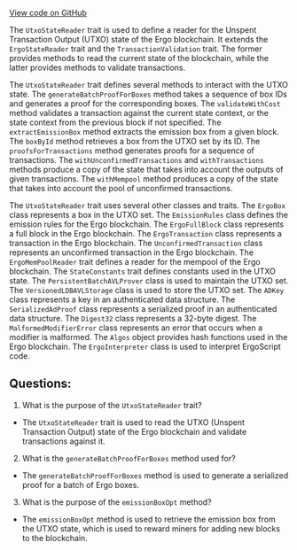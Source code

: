 [View code on GitHub](https://github.com/ergoplatform/ergo/src/main/scala/org/ergoplatform/nodeView/state/UtxoStateReader.scala)

The `UtxoStateReader` trait is used to define a reader for the Unspent Transaction Output (UTXO) state of the Ergo blockchain. It extends the `ErgoStateReader` trait and the `TransactionValidation` trait. The former provides methods to read the current state of the blockchain, while the latter provides methods to validate transactions. 

The `UtxoStateReader` trait defines several methods to interact with the UTXO state. The `generateBatchProofForBoxes` method takes a sequence of box IDs and generates a proof for the corresponding boxes. The `validateWithCost` method validates a transaction against the current state context, or the state context from the previous block if not specified. The `extractEmissionBox` method extracts the emission box from a given block. The `boxById` method retrieves a box from the UTXO set by its ID. The `proofsForTransactions` method generates proofs for a sequence of transactions. The `withUnconfirmedTransactions` and `withTransactions` methods produce a copy of the state that takes into account the outputs of given transactions. The `withMempool` method produces a copy of the state that takes into account the pool of unconfirmed transactions.

The `UtxoStateReader` trait uses several other classes and traits. The `ErgoBox` class represents a box in the UTXO set. The `EmissionRules` class defines the emission rules for the Ergo blockchain. The `ErgoFullBlock` class represents a full block in the Ergo blockchain. The `ErgoTransaction` class represents a transaction in the Ergo blockchain. The `UnconfirmedTransaction` class represents an unconfirmed transaction in the Ergo blockchain. The `ErgoMemPoolReader` trait defines a reader for the mempool of the Ergo blockchain. The `StateConstants` trait defines constants used in the UTXO state. The `PersistentBatchAVLProver` class is used to maintain the UTXO set. The `VersionedLDBAVLStorage` class is used to store the UTXO set. The `ADKey` class represents a key in an authenticated data structure. The `SerializedAdProof` class represents a serialized proof in an authenticated data structure. The `Digest32` class represents a 32-byte digest. The `MalformedModifierError` class represents an error that occurs when a modifier is malformed. The `Algos` object provides hash functions used in the Ergo blockchain. The `ErgoInterpreter` class is used to interpret ErgoScript code.
## Questions: 
 1. What is the purpose of the `UtxoStateReader` trait?
- The `UtxoStateReader` trait is used to read the UTXO (Unspent Transaction Output) state of the Ergo blockchain and validate transactions against it.

2. What is the `generateBatchProofForBoxes` method used for?
- The `generateBatchProofForBoxes` method is used to generate a serialized proof for a batch of Ergo boxes.

3. What is the purpose of the `emissionBoxOpt` method?
- The `emissionBoxOpt` method is used to retrieve the emission box from the UTXO state, which is used to reward miners for adding new blocks to the blockchain.